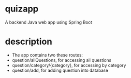 # quizapp
A backend Java web app using Spring Boot

# description
- The app contains two these routes:
- question/allQuestions, for accessing all questions
- question/category/{category}, for accessing by category
- question/add, for adding question into database
